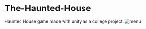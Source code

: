 # The-Haunted-House
 Haunted House game made with unity as a college project.
![menu](https://github.com/BalajiReddy1/The-Haunted-House/assets/112191775/66868e57-8e5e-499a-8c5a-ec7fb1b99120)

